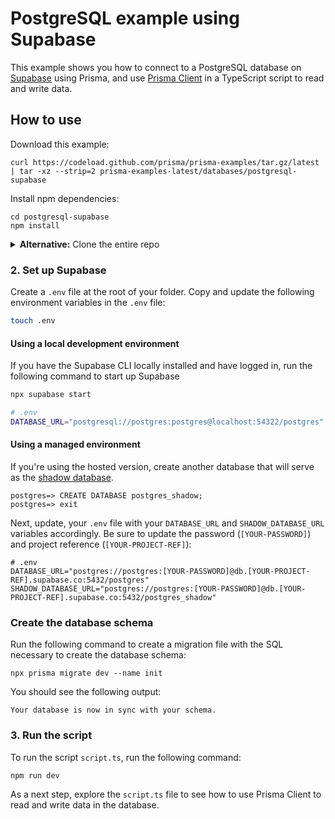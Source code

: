 # PostgreSQL example using Supabase

This example shows you how to connect to a PostgreSQL database on [Supabase](https://supabase.com/) using Prisma, and use [Prisma Client](https://www.prisma.io/client) in a TypeScript script to read and write data.

## How to use

Download this example:

```
curl https://codeload.github.com/prisma/prisma-examples/tar.gz/latest | tar -xz --strip=2 prisma-examples-latest/databases/postgresql-supabase
```

Install npm dependencies:
```
cd postgresql-supabase
npm install
```

<details><summary><strong>Alternative:</strong> Clone the entire repo</summary>

Clone this repository:

```
git clone git@github.com:prisma/prisma-examples.git --depth=1
```

Install npm dependencies:

```
cd prisma-examples/databases/postgresql-supabase
npm install
```
</details>

### 2. Set up Supabase


Create a `.env` file at the root of your folder. Copy and update the following environment variables in the `.env` file:


```sh
touch .env
```

#### Using a local development environment

If you have the Supabase CLI locally installed and have logged in, run the following command to start up Supabase

```sh
npx supabase start
```

```sh
# .env
DATABASE_URL="postgresql://postgres:postgres@localhost:54322/postgres"
```

#### Using a managed environment

If you're using the hosted version, create another database that will serve as the [shadow database](https://www.prisma.io/docs/concepts/components/prisma-migrate/shadow-database#cloud-hosted-shadow-databases-must-be-created-manually).

```
postgres=> CREATE DATABASE postgres_shadow;
postgres=> exit
```

Next, update, your `.env` file with your `DATABASE_URL` and `SHADOW_DATABASE_URL` variables accordingly. Be sure to update the password (`[YOUR-PASSWORD]`) and project reference (`[YOUR-PROJECT-REF]`):
 
```
# .env
DATABASE_URL="postgres://postgres:[YOUR-PASSWORD]@db.[YOUR-PROJECT-REF].supabase.co:5432/postgres"
SHADOW_DATABASE_URL="postgres://postgres:[YOUR-PASSWORD]@db.[YOUR-PROJECT-REF].supabase.co:5432/postgres_shadow"
```

### Create the database schema

Run the following command to create a migration file with the SQL necessary to create the database schema:

```
npx prisma migrate dev --name init
```

You should see the following output:

```
Your database is now in sync with your schema.
```

### 3. Run the script

To run the script `script.ts`, run the following command: 

```bash
npm run dev
```

As a next step, explore the `script.ts` file to see how to use Prisma Client to read and write data in the database.